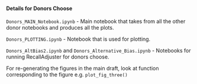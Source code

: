 #### Details for Donors Choose

`Donors_MAIN_Notebook.ipynb` - Main notebook that takes from all the other donor notebooks and produces all the plots.

`Donors_PLOTTING.ipynb` - Notebook that is used for plotting.

`Donors_AltBias2.ipynb` and `Donors_Alternative_Bias.ipynb` - Notebooks for running RecallAdjuster for donors choose.

For re-generating the figures in the main draft, look at function corresponding to the figure e.g. `plot_fig_three()`
